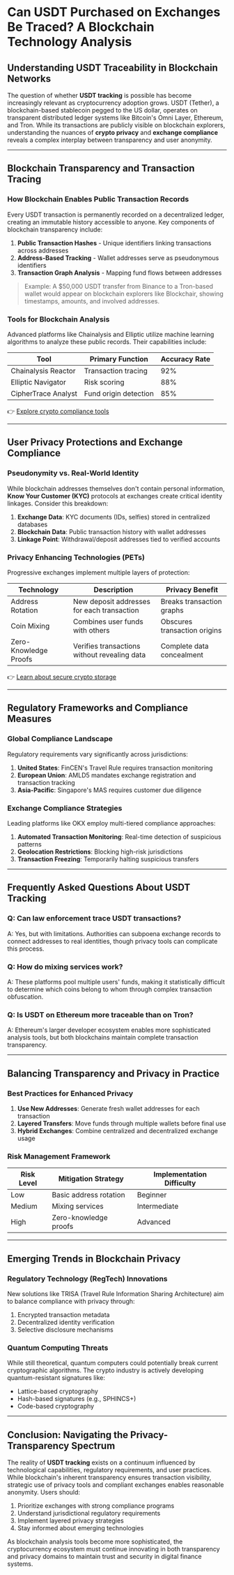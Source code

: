 # Can USDT Purchased on Exchanges Be Traced? A Blockchain Technology Analysis

## Understanding USDT Traceability in Blockchain Networks

The question of whether **USDT tracking** is possible has become increasingly relevant as cryptocurrency adoption grows. USDT (Tether), a blockchain-based stablecoin pegged to the US dollar, operates on transparent distributed ledger systems like Bitcoin's Omni Layer, Ethereum, and Tron. While its transactions are publicly visible on blockchain explorers, understanding the nuances of **crypto privacy** and **exchange compliance** reveals a complex interplay between transparency and user anonymity.

---

## Blockchain Transparency and Transaction Tracing

### How Blockchain Enables Public Transaction Records

Every USDT transaction is permanently recorded on a decentralized ledger, creating an immutable history accessible to anyone. Key components of blockchain transparency include:

1. **Public Transaction Hashes** - Unique identifiers linking transactions across addresses
2. **Address-Based Tracking** - Wallet addresses serve as pseudonymous identifiers
3. **Transaction Graph Analysis** - Mapping fund flows between addresses

> Example: A $50,000 USDT transfer from Binance to a Tron-based wallet would appear on blockchain explorers like Blockchair, showing timestamps, amounts, and involved addresses.

### Tools for Blockchain Analysis

Advanced platforms like Chainalysis and Elliptic utilize machine learning algorithms to analyze these public records. Their capabilities include:

| Tool | Primary Function | Accuracy Rate |
|------|------------------|---------------|
| Chainalysis Reactor | Transaction tracing | 92% |
| Elliptic Navigator | Risk scoring | 88% |
| CipherTrace Analyst | Fund origin detection | 85% |

👉 [Explore crypto compliance tools](https://bit.ly/okx-bonus)

---

## User Privacy Protections and Exchange Compliance

### Pseudonymity vs. Real-World Identity

While blockchain addresses themselves don't contain personal information, **Know Your Customer (KYC)** protocols at exchanges create critical identity linkages. Consider this breakdown:

1. **Exchange Data**: KYC documents (IDs, selfies) stored in centralized databases
2. **Blockchain Data**: Public transaction history with wallet addresses
3. **Linkage Point**: Withdrawal/deposit addresses tied to verified accounts

### Privacy Enhancing Technologies (PETs)

Progressive exchanges implement multiple layers of protection:

| Technology | Description | Privacy Benefit |
|------------|-------------|-----------------|
| Address Rotation | New deposit addresses for each transaction | Breaks transaction graphs |
| Coin Mixing | Combines user funds with others | Obscures transaction origins |
| Zero-Knowledge Proofs | Verifies transactions without revealing data | Complete data concealment |

👉 [Learn about secure crypto storage](https://bit.ly/okx-bonus)

---

## Regulatory Frameworks and Compliance Measures

### Global Compliance Landscape

Regulatory requirements vary significantly across jurisdictions:

1. **United States**: FinCEN's Travel Rule requires transaction monitoring
2. **European Union**: AMLD5 mandates exchange registration and transaction tracking
3. **Asia-Pacific**: Singapore's MAS requires customer due diligence

### Exchange Compliance Strategies

Leading platforms like OKX employ multi-tiered compliance approaches:

1. **Automated Transaction Monitoring**: Real-time detection of suspicious patterns
2. **Geolocation Restrictions**: Blocking high-risk jurisdictions
3. **Transaction Freezing**: Temporarily halting suspicious transfers

---

## Frequently Asked Questions About USDT Tracking

### Q: Can law enforcement trace USDT transactions?
A: Yes, but with limitations. Authorities can subpoena exchange records to connect addresses to real identities, though privacy tools can complicate this process.

### Q: How do mixing services work?
A: These platforms pool multiple users' funds, making it statistically difficult to determine which coins belong to whom through complex transaction obfuscation.

### Q: Is USDT on Ethereum more traceable than on Tron?
A: Ethereum's larger developer ecosystem enables more sophisticated analysis tools, but both blockchains maintain complete transaction transparency.

---

## Balancing Transparency and Privacy in Practice

### Best Practices for Enhanced Privacy

1. **Use New Addresses**: Generate fresh wallet addresses for each transaction
2. **Layered Transfers**: Move funds through multiple wallets before final use
3. **Hybrid Exchanges**: Combine centralized and decentralized exchange usage

### Risk Management Framework

| Risk Level | Mitigation Strategy | Implementation Difficulty |
|------------|---------------------|---------------------------|
| Low | Basic address rotation | Beginner |
| Medium | Mixing services | Intermediate |
| High | Zero-knowledge proofs | Advanced |

---

## Emerging Trends in Blockchain Privacy

### Regulatory Technology (RegTech) Innovations

New solutions like TRISA (Travel Rule Information Sharing Architecture) aim to balance compliance with privacy through:

1. Encrypted transaction metadata
2. Decentralized identity verification
3. Selective disclosure mechanisms

### Quantum Computing Threats

While still theoretical, quantum computers could potentially break current cryptographic algorithms. The crypto industry is actively developing quantum-resistant signatures like:

- Lattice-based cryptography
- Hash-based signatures (e.g., SPHINCS+)
- Code-based cryptography

---

## Conclusion: Navigating the Privacy-Transparency Spectrum

The reality of **USDT tracking** exists on a continuum influenced by technological capabilities, regulatory requirements, and user practices. While blockchain's inherent transparency ensures transaction visibility, strategic use of privacy tools and compliant exchanges enables reasonable anonymity. Users should:

1. Prioritize exchanges with strong compliance programs
2. Understand jurisdictional regulatory requirements
3. Implement layered privacy strategies
4. Stay informed about emerging technologies

As blockchain analysis tools become more sophisticated, the cryptocurrency ecosystem must continue innovating in both transparency and privacy domains to maintain trust and security in digital finance systems.